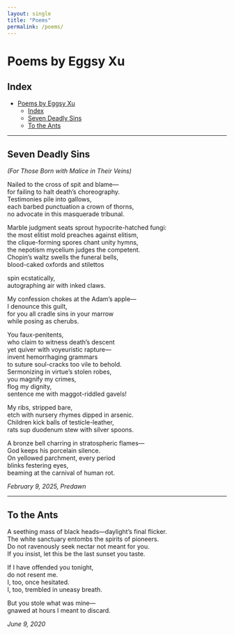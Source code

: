 ```yaml
---
layout: single
title: "Poems"
permalink: /poems/
---
```



# Poems by Eggsy Xu

## Index
- [Poems by Eggsy Xu](#poems-by-eggsy-xu)
  - [Index](#index)
  - [Seven Deadly Sins](#seven-deadly-sins)
  - [To the Ants](#to-the-ants)

---

## Seven Deadly Sins

_(For Those Born with Malice in Their Veins)_

Nailed to the cross of spit and blame—  
for failing to halt death’s choreography.  
Testimonies pile into gallows,  
each barbed punctuation a crown of thorns,  
no advocate in this masquerade tribunal.

Marble judgment seats sprout hypocrite-hatched fungi:  
the most elitist mold preaches against elitism,  
the clique-forming spores chant unity hymns,  
the nepotism mycelium judges the competent.  
Chopin’s waltz swells the funeral bells,  
blood-caked oxfords and stilettos

spin ecstatically,  
autographing air with inked claws.

My confession chokes at the Adam’s apple—  
I denounce this guilt,  
for you all cradle sins in your marrow  
while posing as cherubs.

You faux-penitents,  
who claim to witness death’s descent  
yet quiver with voyeuristic rapture—  
invent hemorrhaging grammars  
to suture soul-cracks too vile to behold.  
Sermonizing in virtue’s stolen robes,  
you magnify my crimes,  
flog my dignity,  
sentence me with maggot-riddled gavels!

My ribs, stripped bare,  
etch with nursery rhymes dipped in arsenic.  
Children kick balls of testicle-leather,  
rats sup duodenum stew with silver spoons.

A bronze bell charring in stratospheric flames—  
God keeps his porcelain silence.  
On yellowed parchment, every period  
blinks festering eyes,  
beaming at the carnival of human rot.

_February 9, 2025, Predawn_

---

## To the Ants

A seething mass of black heads—daylight’s final flicker.  
The white sanctuary entombs the spirits of pioneers.  
Do not ravenously seek nectar not meant for you.  
If you insist, let this be the last sunset you taste.

If I have offended you tonight,  
do not resent me.  
I, too, once hesitated.  
I, too, trembled in uneasy breath.

But you stole what was mine—  
gnawed at hours I meant to discard.

_June 9, 2020_

